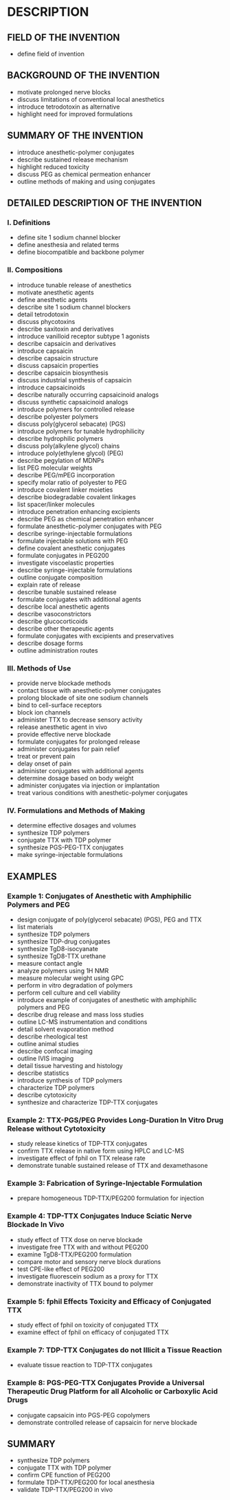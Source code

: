# DESCRIPTION

## FIELD OF THE INVENTION

- define field of invention

## BACKGROUND OF THE INVENTION

- motivate prolonged nerve blocks
- discuss limitations of conventional local anesthetics
- introduce tetrodotoxin as alternative
- highlight need for improved formulations

## SUMMARY OF THE INVENTION

- introduce anesthetic-polymer conjugates
- describe sustained release mechanism
- highlight reduced toxicity
- discuss PEG as chemical permeation enhancer
- outline methods of making and using conjugates

## DETAILED DESCRIPTION OF THE INVENTION

### I. Definitions

- define site 1 sodium channel blocker
- define anesthesia and related terms
- define biocompatible and backbone polymer

### II. Compositions

- introduce tunable release of anesthetics
- motivate anesthetic agents
- define anesthetic agents
- describe site 1 sodium channel blockers
- detail tetrodotoxin
- discuss phycotoxins
- describe saxitoxin and derivatives
- introduce vanilloid receptor subtype 1 agonists
- describe capsaicin and derivatives
- introduce capsaicin
- describe capsaicin structure
- discuss capsaicin properties
- describe capsaicin biosynthesis
- discuss industrial synthesis of capsaicin
- introduce capsaicinoids
- describe naturally occurring capsaicinoid analogs
- discuss synthetic capsaicinoid analogs
- introduce polymers for controlled release
- describe polyester polymers
- discuss poly(glycerol sebacate) (PGS)
- introduce polymers for tunable hydrophilicity
- describe hydrophilic polymers
- discuss poly(alkylene glycol) chains
- introduce poly(ethylene glycol) (PEG)
- describe pegylation of MDNPs
- list PEG molecular weights
- describe PEG/mPEG incorporation
- specify molar ratio of polyester to PEG
- introduce covalent linker moieties
- describe biodegradable covalent linkages
- list spacer/linker molecules
- introduce penetration enhancing excipients
- describe PEG as chemical penetration enhancer
- formulate anesthetic-polymer conjugates with PEG
- describe syringe-injectable formulations
- formulate injectable solutions with PEG
- define covalent anesthetic conjugates
- formulate conjugates in PEG200
- investigate viscoelastic properties
- describe syringe-injectable formulations
- outline conjugate composition
- explain rate of release
- describe tunable sustained release
- formulate conjugates with additional agents
- describe local anesthetic agents
- describe vasoconstrictors
- describe glucocorticoids
- describe other therapeutic agents
- formulate conjugates with excipients and preservatives
- describe dosage forms
- outline administration routes

### III. Methods of Use

- provide nerve blockade methods
- contact tissue with anesthetic-polymer conjugates
- prolong blockade of site one sodium channels
- bind to cell-surface receptors
- block ion channels
- administer TTX to decrease sensory activity
- release anesthetic agent in vivo
- provide effective nerve blockade
- formulate conjugates for prolonged release
- administer conjugates for pain relief
- treat or prevent pain
- delay onset of pain
- administer conjugates with additional agents
- determine dosage based on body weight
- administer conjugates via injection or implantation
- treat various conditions with anesthetic-polymer conjugates

### IV. Formulations and Methods of Making

- determine effective dosages and volumes
- synthesize TDP polymers
- conjugate TTX with TDP polymer
- synthesize PGS-PEG-TTX conjugates
- make syringe-injectable formulations

## EXAMPLES

### Example 1: Conjugates of Anesthetic with Amphiphilic Polymers and PEG

- design conjugate of poly(glycerol sebacate) (PGS), PEG and TTX
- list materials
- synthesize TDP polymers
- synthesize TDP-drug conjugates
- synthesize TgD8-isocyanate
- synthesize TgD8-TTX urethane
- measure contact angle
- analyze polymers using 1H NMR
- measure molecular weight using GPC
- perform in vitro degradation of polymers
- perform cell culture and cell viability
- introduce example of conjugates of anesthetic with amphiphilic polymers and PEG
- describe drug release and mass loss studies
- outline LC-MS instrumentation and conditions
- detail solvent evaporation method
- describe rheological test
- outline animal studies
- describe confocal imaging
- outline IVIS imaging
- detail tissue harvesting and histology
- describe statistics
- introduce synthesis of TDP polymers
- characterize TDP polymers
- describe cytotoxicity
- synthesize and characterize TDP-TTX conjugates

### Example 2: TTX-PGS/PEG Provides Long-Duration In Vitro Drug Release without Cytotoxicity

- study release kinetics of TDP-TTX conjugates
- confirm TTX release in native form using HPLC and LC-MS
- investigate effect of fphil on TTX release rate
- demonstrate tunable sustained release of TTX and dexamethasone

### Example 3: Fabrication of Syringe-Injectable Formulation

- prepare homogeneous TDP-TTX/PEG200 formulation for injection

### Example 4: TDP-TTX Conjugates Induce Sciatic Nerve Blockade In Vivo

- study effect of TTX dose on nerve blockade
- investigate free TTX with and without PEG200
- examine TgD8-TTX/PEG200 formulation
- compare motor and sensory nerve block durations
- test CPE-like effect of PEG200
- investigate fluorescein sodium as a proxy for TTX
- demonstrate inactivity of TTX bound to polymer

### Example 5: fphil Effects Toxicity and Efficacy of Conjugated TTX

- study effect of fphil on toxicity of conjugated TTX
- examine effect of fphil on efficacy of conjugated TTX

### Example 7: TDP-TTX Conjugates do not Illicit a Tissue Reaction

- evaluate tissue reaction to TDP-TTX conjugates

### Example 8: PGS-PEG-TTX Conjugates Provide a Universal Therapeutic Drug Platform for all Alcoholic or Carboxylic Acid Drugs

- conjugate capsaicin into PGS-PEG copolymers
- demonstrate controlled release of capsaicin for nerve blockade

## SUMMARY

- synthesize TDP polymers
- conjugate TTX with TDP polymer
- confirm CPE function of PEG200
- formulate TDP-TTX/PEG200 for local anesthesia
- validate TDP-TTX/PEG200 in vivo

